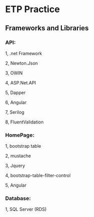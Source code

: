 # ETP Practice


## Frameworks and Libraries
### API:

1, .net Framework

2, Newton.Json

3, OWIN

4, ASP.Net.API

5, Dapper

6, Angular

7, Serilog

8, FluentValidation

### HomePage:

1, bootstrap table

2, mustache

3, Jquery

4, bootstrap-table-filter-control

5, Angular

### Database:

1, SQL Server (RDS)

